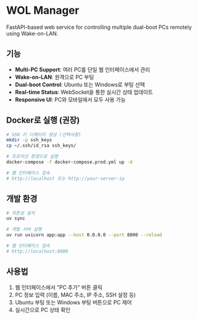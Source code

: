 # WOL Manager

FastAPI-based web service for controlling multiple dual-boot PCs remotely using Wake-on-LAN.

## 기능

- **Multi-PC Support**: 여러 PC를 단일 웹 인터페이스에서 관리
- **Wake-on-LAN**: 원격으로 PC 부팅
- **Dual-boot Control**: Ubuntu 또는 Windows로 부팅 선택
- **Real-time Status**: WebSocket을 통한 실시간 상태 업데이트
- **Responsive UI**: PC와 모바일에서 모두 사용 가능

## Docker로 실행 (권장)

```bash
# SSH 키 디렉터리 생성 (선택사항)
mkdir -p ssh_keys
cp ~/.ssh/id_rsa ssh_keys/

# 프로덕션 환경으로 실행
docker-compose -f docker-compose.prod.yml up -d

# 웹 인터페이스 접속
# http://localhost 또는 http://your-server-ip
```

## 개발 환경

```bash
# 의존성 설치
uv sync

# 개발 서버 실행
uv run uvicorn app:app --host 0.0.0.0 --port 8000 --reload

# 웹 인터페이스 접속
# http://localhost:8000
```

## 사용법

1. 웹 인터페이스에서 "PC 추가" 버튼 클릭
2. PC 정보 입력 (이름, MAC 주소, IP 주소, SSH 설정 등)
3. Ubuntu 부팅 또는 Windows 부팅 버튼으로 PC 제어
4. 실시간으로 PC 상태 확인
